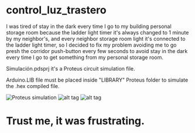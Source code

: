 # control_luz_trastero

I was tired of stay in the dark every time I go to my building personal storage room because the ladder light timer it's always changed to 1 minute by my neighbor's, and every neighbor storage room light it's connected to the ladder light timer, so I decided to fix my problem avoiding me to go presh the corridor push-button every few seconds to avoid stay in the dark every time I go to get something from my personal storage room.

Simulación.pdsprj it's a Proteus circuit simulation file.

Arduino.LIB file must be placed inside "LIBRARY" Proteus folder to simulate the .hex compiled file.

![Proteus simulation](https://i.snipboard.io/dsqp3Z.jpg)
![alt tag](https://i.snipboard.io/mtTwEp.jpg)
![alt tag](https://i.snipboard.io/dS5PKX.jpg)

# Trust me, it was frustrating.
